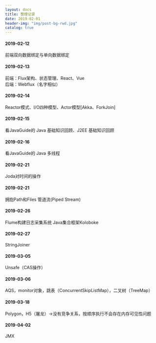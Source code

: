 ```yaml
---
layout: docs
title: 整理记录
date: 2019-02-01
header-img: "img/post-bg-rwd.jpg"
catalog: true
---
```


#### 2019-02-12
前端双向数据绑定与单向数据绑定

#### 2019-02-13
前端：Flux架构、状态管理、React、Vue  
后端：Webflux（名字相似）

#### 2019-02-14
Reactor模式、I/O四种模型、Actor模型[Akka、ForkJoin]

#### 2019-02-15
看JavaGuide的 Java 基础知识回顾、J2EE 基础知识回顾

#### 2019-02-16
看JavaGuide的 Java 多线程

#### 2019-02-21
Joda对时间的操作

#### 2019-02-21
拥抱Path和Files 管道流(Piped Stream)

#### 2019-02-26
Flume构建日志采集系统 Java集合框架Koloboke

#### 2019-02-27
StringJoiner

#### 2019-03-05
Unsafe（CAS操作）

#### 2019-03-06
AQS，monitor对象，跳表（ConcurrentSkipListMap），二叉树（TreeMap）

#### 2019-03-18
Polygon，H5（屠龙）->没有竞争关系，按顺序执行不会存在内存可见性问题

#### 2019-04-02
JMX